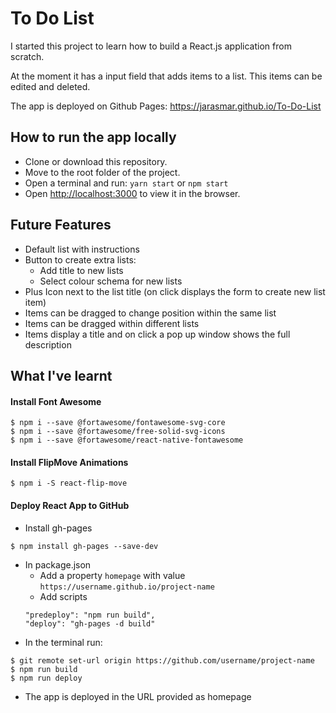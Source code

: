 # To Do List

I started this project to learn how to build a React.js application from scratch.

At the moment it has a input field that adds items to a list. This items can be edited and deleted.

The app is deployed on Github Pages: https://jarasmar.github.io/To-Do-List

## How to run the app locally
- Clone or download this repository.
- Move to the root folder of the project.
- Open a terminal and run:
`yarn start` or `npm start`
- Open [http://localhost:3000](http://localhost:3000) to view it in the browser.

## Future Features
- Default list with instructions
- Button to create extra lists:
  - Add title to new lists
  - Select colour schema for new lists
- Plus Icon next to the list title (on click displays the form to create new list item)
- Items can be dragged to change position within the same list
- Items can be dragged within different lists
- Items display a title and on click a pop up window shows the full description

## What I've learnt

#### Install Font Awesome
```
$ npm i --save @fortawesome/fontawesome-svg-core
$ npm i --save @fortawesome/free-solid-svg-icons
$ npm i --save @fortawesome/react-native-fontawesome
```

#### Install FlipMove Animations
```
$ npm i -S react-flip-move
```

#### Deploy React App to GitHub
- Install gh-pages
```
$ npm install gh-pages --save-dev
```

- In package.json
  - Add a property `homepage` with value `https://username.github.io/project-name`
  - Add scripts
  ```
  "predeploy": "npm run build",
  "deploy": "gh-pages -d build"
  ```
- In the terminal run:
```
$ git remote set-url origin https://github.com/username/project-name
$ npm run build
$ npm run deploy
```
- The app is deployed in the URL provided as homepage